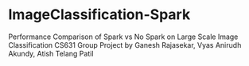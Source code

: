 # ImageClassification-Spark
Performance Comparison of Spark vs No Spark on Large Scale Image Classification
CS631 Group Project by Ganesh Rajasekar, Vyas Anirudh Akundy, Atish Telang Patil
